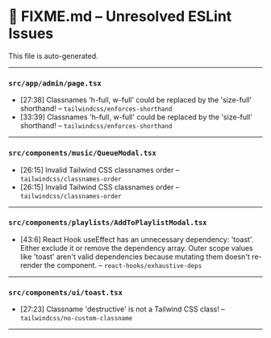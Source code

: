 # 🚧 FIXME.md – Unresolved ESLint Issues

This file is auto-generated.

---
### `src/app/admin/page.tsx`
- [27:38] Classnames 'h-full, w-full' could be replaced by the 'size-full' shorthand! – `tailwindcss/enforces-shorthand`
- [33:39] Classnames 'h-full, w-full' could be replaced by the 'size-full' shorthand! – `tailwindcss/enforces-shorthand`

---
### `src/components/music/QueueModal.tsx`
- [26:15] Invalid Tailwind CSS classnames order – `tailwindcss/classnames-order`
- [26:15] Invalid Tailwind CSS classnames order – `tailwindcss/classnames-order`

---
### `src/components/playlists/AddToPlaylistModal.tsx`
- [43:6] React Hook useEffect has an unnecessary dependency: 'toast'. Either exclude it or remove the dependency array. Outer scope values like 'toast' aren't valid dependencies because mutating them doesn't re-render the component. – `react-hooks/exhaustive-deps`

---
### `src/components/ui/toast.tsx`
- [27:23] Classname 'destructive' is not a Tailwind CSS class! – `tailwindcss/no-custom-classname`

---
